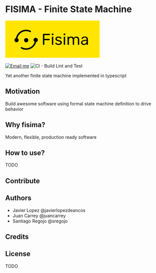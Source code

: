 # FISIMA - Finite State Machine

![logo de fisima](./img/logoYellow400.jpg)

[![Email me](https://img.shields.io/static/v1.svg?label=Email%20me&labelColor=blueviolet&message=📧)](mailto:devnilson@gmail.com)
![CI - Build Lint and Test](https://github.com/Devnilson/fisima/workflows/CI%20-%20Build%20Lint%20and%20Test/badge.svg?branch=develop)

Yet another finite state machine implemented in typescript

## Motivation

Build awesome software using formal state machine definition to drive behavior

## Why fisima?

Modern, flexible, production ready software

## How to use?

TODO

## Contribute

## Authors
 - Javier Lopez @javierlopezdeancos
 - Juan Carrey @juancarrey
 - Santiago Regojo @sregojo

## Credits


## License

TODO